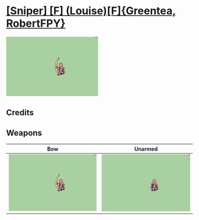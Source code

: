 # [\[Sniper\] \[F\] \(Louise\)\[F\]{Greentea, RobertFPY}](./)

<img src="./5.%20Bow/Bow_000.png" alt="[Sniper] [F] (Louise)[F]{Greentea, RobertFPY} standing" />

## Credits



## Weapons


|Bow |Unarmed |
|  :---: | :---: |
| <img alt="Bow animation" src="./5.%20Bow/Bow.gif" /> | <img alt="Unarmed animation" src="./8.%20Unarmed/Unarmed.gif" /> |
